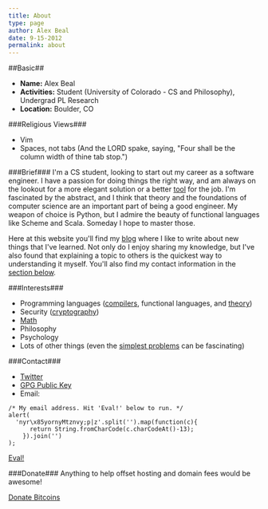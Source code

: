 ```yaml
---
title: About
type: page
author: Alex Beal
date: 9-15-2012
permalink: about
---
```


##Basic##
- **Name:** Alex Beal
- **Activities:** Student (University of Colorado - CS and Philosophy), Undergrad PL Research
- **Location:** Boulder, CO

###Religious Views###
- Vim
- Spaces, not tabs (And the LORD spake, saying, "Four shall be the column width of thine tab stop.")

###Brief###
I'm a CS student, looking to start out my career as a software engineer. I have a passion for doing things the right way, and am always on the lookout for a more elegant solution or a better [tool](tools.html) for the job. I'm fascinated by the abstract, and I think that theory and the foundations of computer science are an important part of being a good engineer. My weapon of choice is Python, but I admire the beauty of functional languages like Scheme and Scala. Someday I hope to master those.

Here at this website you'll find my [blog](/) where I like to write about new things that I've learned. Not only do I enjoy sharing my knowledge, but I've also found that explaining a topic to others is the quickest way to understanding it myself. You'll also find my contact information in the [section below](#contact).

###Interests###
- Programming languages ([compilers](A-Program-Analysis-For-Tail-Call-Optimization.html), functional languages, and [theory](Building-Data-Structures-from-Functions.html))
- Security ([cryptography](A-Zero-Knowledge-File-Exchange.html))
- [Math](Super-Bowl-Probabilities--The-Coin-Toss.html)
- Philosophy
- Psychology
- Lots of other things (even the [simplest problems](Picking-Random-Items-From-a-File.html) can be fascinating)

<a name="contact"></a>
###Contact###

- [Twitter](http://twitter.com/beala)
- [GPG Public Key](http://media.usrsb.in/files/pub.asc)
- Email:

<script>
function alertEmail(){alert('nyr\x85yornyMtznvy;p|z'.split('').map(function(c){return String.fromCharCode(c.charCodeAt()-13);}).join(''))
}
</script>


```
/* My email address. Hit 'Eval!' below to run. */
alert(
  'nyr\x85yornyMtznvy;p|z'.split('').map(function(c){
      return String.fromCharCode(c.charCodeAt()-13);
    }).join('')
);
```
<a href="#" onclick="alertEmail()">Eval!</a>

###Donate###
Anything to help offset hosting and domain fees would be awesome!

<a class="coinbase-button" data-code="1bea02eca2e1501bfb4fa13285a38f1f" data-button-style="donation_small" href="https://coinbase.com/checkouts/1bea02eca2e1501bfb4fa13285a38f1f">Donate Bitcoins</a><script src="https://coinbase.com/assets/button.js" type="text/javascript"></script>
